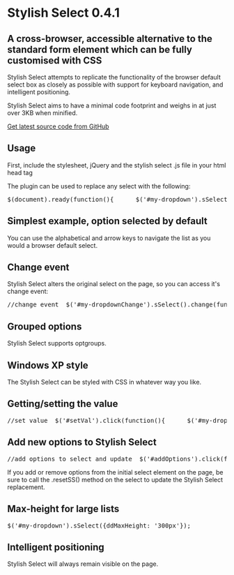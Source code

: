 
<h1>Stylish Select 0.4.1</h1>
<h2>A cross-browser, accessible alternative to the standard form element which can be fully customised with CSS</h2>
<p>Stylish Select attempts to replicate the functionality of the browser default select box as closely as possible with support for keyboard navigation, and intelligent positioning.</p>
<p>Stylish Select aims to have a minimal code footprint and weighs in at just over 3KB when minified.</p>
<a href="https://github.com/joomi/stylish-select">Get latest source code from GitHub</a>
<h2>Usage</h2>
<p>First, include the stylesheet, jQuery and the stylish select .js file in your html head tag</p>
<p>The plugin can be used to replace any select with the following:</p>
<pre>$(document).ready(function(){  	$('#my-dropdown').sSelect();  });          </pre>
<div>
  <h2>Simplest example, option selected by default</h2>
  <p>You can use the alphabetical and arrow keys to navigate the list as you would a browser default select.</p>
</div>
<div>
  <h2>Change event</h2>
  <p>Stylish Select alters the original select on the page, so you can access it's change event:</p>
  <pre>//change event  $('#my-dropdownChange').sSelect().change(function(){alert('changed')});              </pre>
</div>
<div>
  <h2>Grouped options</h2>
  <p>Stylish Select supports optgroups.</p>
</div>
<div id="win-xp">
  <h2>Windows XP style</h2>
  <p>The Stylish Select can be styled with CSS in whatever way you like.</p>
</div>
<div id="get-set">
  <h2>Getting/setting the value</h2>
  <pre>//set value  $('#setVal').click(function(){  	$('#my-dropdown5').getSetSSValue('Sit');  });    //get value  $('#getVal').click(function(){  	alert('The value is: '+$('#my-dropdown5').getSetSSValue());  });              
</pre>
</div>
<div id="update">
  <h2>Add new options to Stylish Select</h2>
  <pre>//add options to select and update  $('#addOptions').click(function(){  	$('#my-dropdown6').append('').resetSS();  });              </pre>
  <p>If you add or remove options from the initial select element on the page, be sure to call the .resetSS() method on the select to update the Stylish Select replacement.</p>
</div>
<div id="update">
  <h2>Max-height for large lists</h2>
  <pre>$('#my-dropdown').sSelect({ddMaxHeight: '300px'});              </pre>
</div>
<div>
  <h2>Intelligent positioning</h2>
  <p>Stylish Select will always remain visible on the page.</p>
</div>
